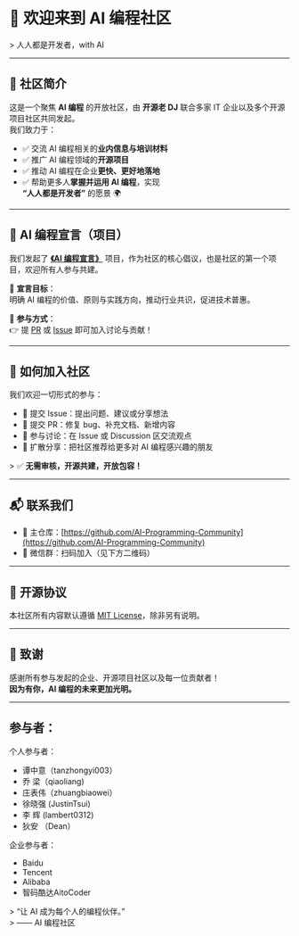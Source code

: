 # 🚀 欢迎来到 AI 编程社区

&gt; 人人都是开发者，with AI

---

## 🌟 社区简介

这是一个聚焦 **AI 编程** 的开放社区，由 **开源老 DJ** 联合多家 IT 企业以及多个开源项目社区共同发起。  
我们致力于：

- ✅ 交流 AI 编程相关的**业内信息与培训材料**  
- ✅ 推广 AI 编程领域的**开源项目**  
- ✅ 推动 AI 编程在企业**更快、更好地落地**  
- ✅ 帮助更多人**掌握并运用 AI 编程**，实现  
  **“人人都是开发者”** 的愿景 🌍

---

## 📜 AI 编程宣言（项目）

我们发起了 **[《AI 编程宣言》](https://github.com/AI-Programming-Community/AI-Programming-Manifesto)** 项目，作为社区的核心倡议，也是社区的第一个项目，欢迎所有人参与共建。

📌 **宣言目标**：  
明确 AI 编程的价值、原则与实践方向，推动行业共识，促进技术普惠。

📌 **参与方式**：  
👉 提 [PR](https://github.com/AI-Programming-Community/AI-Programming-Manifesto/pulls) 或 [Issue](https://github.com/AI-Programming-Community/AI-Programming-Manifesto/issues) 即可加入讨论与贡献！

---

## 🤝 如何加入社区

我们欢迎一切形式的参与：

- 📝 提交 Issue：提出问题、建议或分享想法  
- 🔧 提交 PR：修复 bug、补充文档、新增内容  
- 💬 参与讨论：在 Issue 或 Discussion 区交流观点  
- 📣 扩散分享：把社区推荐给更多对 AI 编程感兴趣的朋友

&gt; ✅ **无需审核，开源共建，开放包容！**

---

## 📬 联系我们

- 📂 主仓库：[https://github.com/AI-Programming-Community](https://github.com/AI-Programming-Community)  
- 💬 微信群：扫码加入（见下方二维码）

---

## 📄 开源协议

本社区所有内容默认遵循 [MIT License](LICENSE)，除非另有说明。

---

## 🌈 致谢

感谢所有参与发起的企业、开源项目社区以及每一位贡献者！  
**因为有你，AI 编程的未来更加光明。**

---

##  参与者：
个人参与者： 
- 谭中意（tanzhongyi003）
- 乔  梁（qiaoliang)
- 庄表伟（zhuangbiaowei）
- 徐晓强 (JustinTsui)
- 李  辉 (lambert0312)
- 狄安 （Dean）

企业参与者：
- Baidu
- Tencent
- Alibaba
- 智码酷达AitoCoder

&gt; “让 AI 成为每个人的编程伙伴。”  
&gt; —— AI 编程社区
